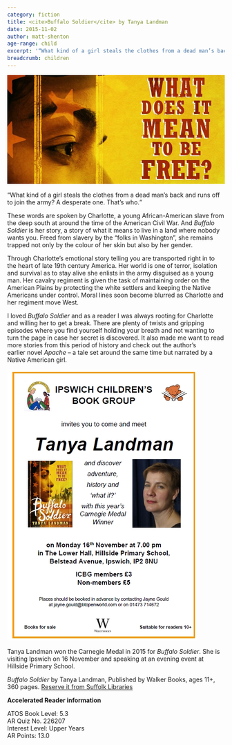 ```yaml
---
category: fiction
title: <cite>Buffalo Soldier</cite> by Tanya Landman
date: 2015-11-02
author: matt-shenton
age-range: child
excerpt: '“What kind of a girl steals the clothes from a dead man’s back and runs off to join the army? A desperate one. That’s who.”'
breadcrumb: children
---
```


![Buffalo Soldier by Tanya Landman](/images/featured/featured-buffalo-soldier.jpg)

<q>What kind of a girl steals the clothes from a dead man’s back and runs off to join the army? A desperate one. That’s who.</q>

These words are spoken by Charlotte, a young African-American slave from the deep south at around the time of the American Civil War. And <cite>Buffalo Soldier</cite> is her story, a story of what it means to live in a land where nobody wants you. Freed from slavery by the &#8220;folks in Washington&#8221;, she remains trapped not only by the colour of her skin but also by her gender.

Through Charlotte’s emotional story telling you are transported right in to the heart of late 19th century America. Her world is one of terror, isolation and survival as to stay alive she enlists in the army disguised as a young man. Her cavalry regiment is given the task of maintaining order on the American Plains by protecting the white settlers and keeping the Native Americans under control. Moral lines soon become blurred as Charlotte and her regiment move West.

I loved <cite>Buffalo Soldier</cite> and as a reader I was always rooting for Charlotte and willing her to get a break. There are plenty of twists and gripping episodes where you find yourself holding your breath and not wanting to turn the page in case her secret is discovered. It also made me want to read more stories from this period of history and check out the author’s earlier novel <cite>Apache</cite> – a tale set around the same time but narrated by a Native American girl.

<img class="fr pa2" src="/images/article/ipswich-childrens-book-group-tanya-landman.jpg" alt="Tanya Landman" />

Tanya Landman won the Carnegie Medal in 2015 for <cite>Buffalo Soldier</cite>. She is visiting Ipswich on 16 November and speaking at an evening event at Hillside Primary School.

<cite>Buffalo Soldier</cite> by Tanya Landman, Published by Walker Books, ages 11+, 360 pages. [Reserve it from Suffolk Libraries](https://suffolk.spydus.co.uk/cgi-bin/spydus.exe/ENQ/OPAC/BIBENQ/950557?QRY=CTIBIB%3C%20IRN(200932)&QRYTEXT=Buffalo%20soldier)

**Accelerated Reader information**

ATOS Book Level: 5.3<br>
AR Quiz No. 226207<br>
Interest Level: Upper Years<br>
AR Points: 13.0<br>
